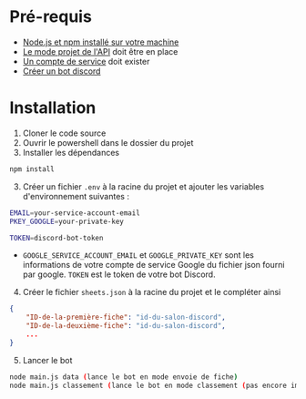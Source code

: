 # Pré-requis 
- [Node.js et npm installé sur votre machine](https://learn.microsoft.com/fr-fr/windows/dev-environment/javascript/nodejs-on-windows)
- [Le mode projet de l'API](https://theoephraim.github.io/node-google-spreadsheet/#/guides/authentication?id=setting-up-your-quotapplicationquot) doit être en place
- [Un compte de service](https://theoephraim.github.io/node-google-spreadsheet/#/guides/authentication?id=service-account) doit exister
- [Créer un bot discord](https://discordjs.guide/preparations/setting-up-a-bot-application.html)

# Installation
1. Cloner le code source
1. Ouvrir le powershell dans le dossier du projet
2. Installer les dépendances
```bash
npm install
```
3. Créer un fichier `.env` à la racine du projet et ajouter les variables d'environnement suivantes :
```bash
EMAIL=your-service-account-email
PKEY_GOOGLE=your-private-key

TOKEN=discord-bot-token
```
* `GOOGLE_SERVICE_ACCOUNT_EMAIL` et `GOOGLE_PRIVATE_KEY` sont les informations de votre compte de service Google du fichier json fourni par google. `TOKEN` est le token de votre bot Discord.
4. Créer le fichier `sheets.json` à la racine du projet et le compléter ainsi
```json
{
    "ID-de-la-première-fiche": "id-du-salon-discord",
    "ID-de-la-deuxième-fiche": "id-du-salon-discord",
    ...
}
```
5. Lancer le bot
```bash
node main.js data (lance le bot en mode envoie de fiche)
node main.js classement (lance le bot en mode classement (pas encore implémenté))
```
